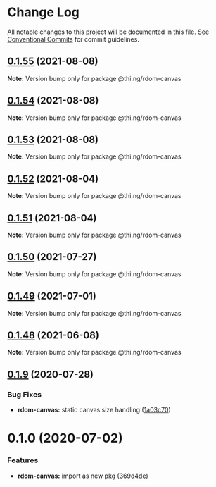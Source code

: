 # Change Log

All notable changes to this project will be documented in this file.
See [Conventional Commits](https://conventionalcommits.org) for commit guidelines.

## [0.1.55](https://github.com/thi-ng/umbrella/compare/@thi.ng/rdom-canvas@0.1.54...@thi.ng/rdom-canvas@0.1.55) (2021-08-08)

**Note:** Version bump only for package @thi.ng/rdom-canvas





## [0.1.54](https://github.com/thi-ng/umbrella/compare/@thi.ng/rdom-canvas@0.1.53...@thi.ng/rdom-canvas@0.1.54) (2021-08-08)

**Note:** Version bump only for package @thi.ng/rdom-canvas





## [0.1.53](https://github.com/thi-ng/umbrella/compare/@thi.ng/rdom-canvas@0.1.52...@thi.ng/rdom-canvas@0.1.53) (2021-08-08)

**Note:** Version bump only for package @thi.ng/rdom-canvas





## [0.1.52](https://github.com/thi-ng/umbrella/compare/@thi.ng/rdom-canvas@0.1.51...@thi.ng/rdom-canvas@0.1.52) (2021-08-04)

**Note:** Version bump only for package @thi.ng/rdom-canvas





## [0.1.51](https://github.com/thi-ng/umbrella/compare/@thi.ng/rdom-canvas@0.1.50...@thi.ng/rdom-canvas@0.1.51) (2021-08-04)

**Note:** Version bump only for package @thi.ng/rdom-canvas





## [0.1.50](https://github.com/thi-ng/umbrella/compare/@thi.ng/rdom-canvas@0.1.49...@thi.ng/rdom-canvas@0.1.50) (2021-07-27)

**Note:** Version bump only for package @thi.ng/rdom-canvas





## [0.1.49](https://github.com/thi-ng/umbrella/compare/@thi.ng/rdom-canvas@0.1.48...@thi.ng/rdom-canvas@0.1.49) (2021-07-01)

**Note:** Version bump only for package @thi.ng/rdom-canvas





## [0.1.48](https://github.com/thi-ng/umbrella/compare/@thi.ng/rdom-canvas@0.1.47...@thi.ng/rdom-canvas@0.1.48) (2021-06-08)

**Note:** Version bump only for package @thi.ng/rdom-canvas





## [0.1.9](https://github.com/thi-ng/umbrella/compare/@thi.ng/rdom-canvas@0.1.8...@thi.ng/rdom-canvas@0.1.9) (2020-07-28)


### Bug Fixes

* **rdom-canvas:** static canvas size handling ([1a03c70](https://github.com/thi-ng/umbrella/commit/1a03c70e3e9fe6c8b096f78084dc590102d96893))





# 0.1.0 (2020-07-02)


### Features

* **rdom-canvas:** import as new pkg ([369d4de](https://github.com/thi-ng/umbrella/commit/369d4de29c0b0c1ff3092126902f1835ac61870e))
